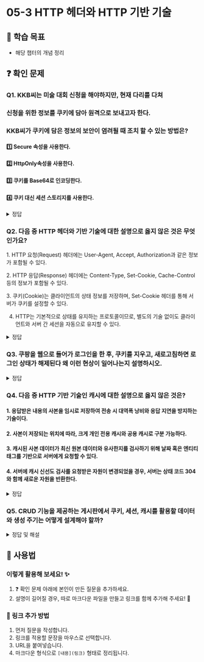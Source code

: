 # 05-3 HTTP 헤더와 HTTP 기반 기술

## 📌 학습 목표
- 해당 챕터의 개념 정리

## ❓ 확인 문제
### Q1. KKB씨는 미술 대회 신청을 해야하지만, 현재 다리를 다쳐 
### 신청을 위한 정보를 쿠키에 담아 원격으로 보내고자 한다.
### KKB씨가 쿠키에 담은 정보의 보안이 염려될 때 조치 할 수 있는 방법은?

#### 1️⃣ Secure 속성을 사용한다. 

#### 2️⃣ HttpOnly속성을 사용한다.

#### 3️⃣ 쿠키를 Base64로 인코딩한다.

#### 4️⃣ 쿠키 대신 세션 스토리지를 사용한다.

<details>
<summary>정답</summary>

#### 3️⃣ 쿠키를 Base64로 인코딩한다.

### 🔹 문제 분석
Base64 인코딩은 데이터를 변환할 뿐 암호화가 아님 

## 🔹 1️⃣ Secure 속성을 사용한다.  
✅ 
- `Secure` 속성을 설정하면 **쿠키가 HTTPS(보안 프로토콜)에서만 전송**됩니다.  
- 이를 통해 **네트워크에서 데이터가 평문으로 전송되는 것을 방지**할 수 있습니다.  
- HTTP 환경에서는 쿠키가 전송되지 않으므로, **중간자 공격(Man-in-the-Middle, MITM) 방지**에 효과적입니다.  

## 🔹 2️⃣ HttpOnly 속성을 사용한다.  
✅ 

- `HttpOnly` 속성을 사용하면 **자바스크립트에서 쿠키 접근이 불가능**합니다.  
- 이를 통해 **XSS(사이트 간 스크립트) 공격으로부터 보호**할 수 있습니다.  
- 공격자가 악성 스크립트를 실행하더라도 `document.cookie`를 통해 쿠키를 탈취할 수 없음. 

## 🔹 4️⃣ 쿠키 대신 세션 스토리지를 사용한다.  
✅   

- **세션 스토리지는 브라우저의 메모리에 저장되며, 브라우저를 닫으면 자동 삭제**됩니다.  
- **쿠키보다 보안이 강력하며, XSS 공격에도 비교적 안전**합니다.  
- 서버로 자동 전송되지 않으므로, **세션 토큰을 저장할 때 더 안전한 방법**이 될 수 있음.  

</details>

### Q2. 다음 중 HTTP 헤더와 기반 기술에 대한 설명으로 옳지 않은 것은 무엇인가요?

1️. HTTP 요청(Request) 헤더에는 User-Agent, Accept, Authorization과 같은 정보가 포함될 수 있다.

2️. HTTP 응답(Response) 헤더에는 Content-Type, Set-Cookie, Cache-Control 등의 정보가 포함될 수 있다.

3️. 쿠키(Cookie)는 클라이언트의 상태 정보를 저장하며, Set-Cookie 헤더를 통해 서버가 쿠키를 설정할 수 있다.

4. HTTP는 기본적으로 상태를 유지하는 프로토콜이므로, 별도의 기술 없이도 클라이언트와 서버 간 세션을 자동으로 유지할 수 있다.

<details>
<summary>정답</summary>

**4. HTTP는 기본적으로 상태를 유지하는 프로토콜이므로, 별도의 기술 없이도 클라이언트와 서버 간 세션을 자동으로 유지할 수 있다. X**   
  - HTTP는 기본적으로 상태를 유지하지 않는(stateless) 프로토콜이다.
  - 클라이언트와 서버 간 세션을 유지하려면 쿠키(Cookie), 세션(Session), 토큰(Token) 등의 기술을 추가적으로 사용해야 한다.
[해설]

**[해설]**

**1.HTTP 요청(Request) 헤더에는 User-Agent, Accept, Authorization과 같은 정보가 포함될 수 있다. O**   
  - User-Agent: 클라이언트의 브라우저 및 OS 정보 제공
  - Accept: 클라이언트가 받을 수 있는 콘텐츠 타입 명시
  - Authorization: 인증 정보 전달 (예: Bearer 토큰)


**2. HTTP 응답(Response) 헤더에는 Content-Type, Set-Cookie, Cache-Control 등의 정보가 포함될 수 있다. O**   
  - Content-Type: 응답의 콘텐츠 타입 (예: text/html, application/json)
  - Set-Cookie: 서버가 클라이언트에 쿠키를 설정하는 헤더
  - Cache-Control: 캐시 정책 지정 (예: no-cache, max-age=3600)
  

**3. 쿠키(Cookie)는 클라이언트의 상태 정보를 저장하며, Set-Cookie 헤더를 통해 서버가 쿠키를 설정할 수 있다. O** 
  - 쿠키는 세션 유지, 사용자 인증, 개인화 설정 등에 활용된다.
  
---

</details> 

### Q3. 쿠팡을 웹으로 들어가 로그인을 한 후, 쿠키를 지우고, 새로고침하면 로그인 상태가 해제된다 왜 이런 현상이 일어나는지 설명하시오.

<details>

<summary>정답</summary>

- 쿠키는 HTTP의 Stateless한 특성을 보완하기 위한 기술이다. 요청 처리 후, 서버는 응답헤더에 Set-Cookie헤더를 집어 넣어, 클라이언트의 브라우져내에 저장할 수 있도록 한다. 클라이언트가 같은 서버에 다시 요청을 날릴 때 Cookie헤더를 집어넣어 날리게 되고, 서버는 이를 보고 유저에 대한 상태를 파악할 수 있는 것이다. 세션이라던가, 기타 정보가 담긴 쿠키를 지워버렸으니, 클라이언트의 요청은 서버측에서 그냥 새로운 요청에 불과하고, 식별할 수 있는 정보가 아무것도 없으니, 로그아웃이 풀려버린 것이다.

</details>



### Q4. 다음 중 HTTP 기반 기술인 캐시에 대한 설명으로 옳지 않은 것은?

#### 1. 응답받은 내용의 사본을 임시로 저장하여 전송 시 대역폭 낭비와 응답 지연을 방지하는 기술이다.

#### 2. 사본이 저장되는 위치에 따라, 크게 개인 전용 캐시와 공용 캐시로 구분 가능하다.

#### 3. 캐시된 사본 데이터가 최신 원본 데이터와 유사한지를 검사하기 위해 날짜 혹은 엔티티 태그를 기반으로 서버에게 요청할 수 있다.

#### 4. 서버에 캐시 신선도 검사를 요청받은 자원이 변경되었을 경우, 서버는 상태 코드 304와 함께 새로운 자원을 반환한다.

<details>
<summary>정답</summary>

#### 4. 서버에 캐시 신선도 검사를 요청받은 자원이 변경되었을 경우, 서버는 상태 코드 304와 함께 새로운 자원을 반환한다.

- 서버에 캐시 신선도 검사를 요청받은 자원이 변경되었을 경우, 서버가 자원과 함께 반환하는 상태 코드는 200입니다.
- 상태 코드 304는 요청받은 자원이 변경되지 않았을 경우 반환됩니다. 이 경우 캐시된 자원을 문제없이 참조하여 사용할 수 있습니다.
- 서버는 상태 코드 304와 함께 Last-Modified 헤더를 반환하여 요청받은 자원이 마지막으로 수정된 시점도 클라이언트에게 알려 줄 수 있습니다.

</details>




### **Q5. CRUD 기능을 제공하는 게시판에서 쿠키, 세션, 캐시를 활용할 데이터와 생성 주기는 어떻게 설계해야 할까?**  

<details>  
<summary>정답 및 해설</summary>  

### **쿠키**  
| 데이터 | 생성 시점 | 만료 및 갱신 |
|------------|----------|--------------|
| 사용자 인증 정보 (세션 ID) | 로그인 시 | 세션 만료 또는 일정 기간 유지 (7~30일) |
| 사용자 환경 설정 (다크 모드, 언어 등) | 설정 변경 시 | 변경 시 갱신 |
| 자동 로그인 정보 (토큰) | 자동 로그인 선택 시 | 설정된 만료 기간까지 유지 (30일) |
| 최근 방문한 페이지 | 특정 페이지 방문 시 | 일정 기간(1주일) 후 삭제 |

- **클라이언트에서 관리되므로 보안이 필요한 데이터는 저장하지 않으며, Secure, HttpOnly 속성을 적용해야 함.**  

---

### **세션**  
| 데이터 | 생성 시점 | 만료 및 갱신 |
|------------|----------|--------------|
| 사용자 로그인 정보 | 로그인 시 | 브라우저 종료 시 삭제 (설정 가능) |
| 임시 작성 중인 게시글 | 글 작성 중 | 일정 시간(30분) 유지, 제출 시 삭제 |
| 관리자 인증 정보 | 관리자 로그인 시 | 로그아웃 시 삭제 또는 일정 시간 후 만료 |

- **서버에서 관리되므로 메모리 사용을 고려해 일정 시간 후 자동 만료되도록 설정해야 함.**  

---

### **캐시**  
| 데이터 | 생성 시점 | 만료 및 갱신 |
|------------|----------|--------------|
| 인기 게시글 목록 | 조회 수 증가 시 | 일정 시간 후 갱신 |
| 게시글 상세 내용 | 동일한 요청 반복 시 | 일정 시간 유지 후 갱신 |
| 검색 결과 | 동일한 검색 요청 반복 시 | 일정 시간 후 삭제 |
| 자주 호출되는 API 응답 | 다수의 요청 발생 시 | 일정 시간 유지 |

- **캐시 만료 시간은 데이터 특성과 서비스 요구 사항에 따라 적절히 조정해야 함.**  
- **자주 변경되는 데이터(댓글, 실시간 정보)는 캐시 유지 시간을 짧게 설정하여 최신성을 유지해야 함.**  

---

### **고려 사항**  
- **쿠키, 세션, 캐시는 서비스 성능을 향상시키지만, 과도하게 사용하면 오히려 속도 저하를 초래할 수 있음.**  
- **각 기능의 목적과 데이터 특성을 고려하여 적절한 만료 시간과 저장 방식을 설정해야 함.**  
- **불필요한 데이터가 과도하게 쌓이지 않도록 관리하고, 자주 변경되는 데이터는 캐싱 주기를 짧게 설정하는 것이 중요함.**  

</details>  



## 📝 사용법  
### 이렇게 활용해 보세요! ✨  
1. ❓ 확인 문제 아래에 본인이 만든 질문을 추가하세요.  
2. 설명이 길어질 경우, 따로 마크다운 파일을 만들고 링크를 함께 추가해 주세요! 🔗  

### 🔗 링크 추가 방법  
1. 먼저 질문을 작성합니다.  
2. 링크를 적용할 문장을 마우스로 선택합니다.  
3. URL을 붙여넣습니다.  
4. 마크다운 형식으로 `[내용](링크)` 형태로 정리됩니다.  
